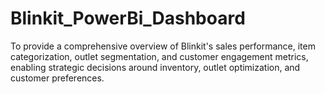 # Blinkit_PowerBi_Dashboard
To provide a comprehensive overview of Blinkit's sales performance, item categorization, outlet segmentation, and customer engagement metrics, enabling strategic decisions around inventory, outlet optimization, and customer preferences.
